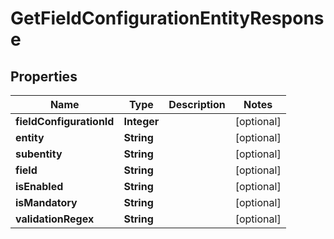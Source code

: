 # GetFieldConfigurationEntityResponse

## Properties
Name | Type | Description | Notes
------------ | ------------- | ------------- | -------------
**fieldConfigurationId** | **Integer** |  |  [optional]
**entity** | **String** |  |  [optional]
**subentity** | **String** |  |  [optional]
**field** | **String** |  |  [optional]
**isEnabled** | **String** |  |  [optional]
**isMandatory** | **String** |  |  [optional]
**validationRegex** | **String** |  |  [optional]
